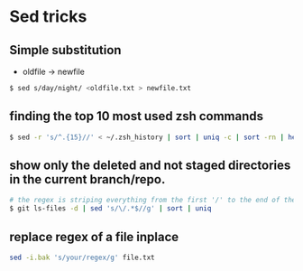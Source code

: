 # Sed tricks

## Simple substitution

* oldfile -> newfile

```sh
$ sed s/day/night/ <oldfile.txt > newfile.txt
```

## finding the top 10 most used zsh commands

```sh
$ sed -r 's/^.{15}//' < ~/.zsh_history | sort | uniq -c | sort -rn | head -n 10
```
## show only the deleted and not staged directories in the current branch/repo.

```sh
# the regex is striping everything from the first '/' to the end of the filename.
$ git ls-files -d | sed 's/\/.*$//g' | sort | uniq
```

## replace regex of a file inplace

```sh
sed -i.bak 's/your/regex/g' file.txt
```